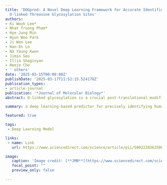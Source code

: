 ```yaml
---
title: 'DOGpred: A Novel Deep Learning Framework for Accurate Identification of Human
  O-linked Threonine Glycosylation Sites'
authors:
- Ki Wook Lee*
- Nhat Truong Pham*
- Hye Jung Min
- Hyun Woo Park
- Ji Won Lee
- Han-En Lo
- Na Young Kwon
- Jimin Seo
- Illia Shaginyan
- Heeje Cho
- ' others'
date: '2025-03-15T00:00:00Z'
publishDate: '2025-03-17T11:52:15.524178Z'
publication_types:
- article-journal
publication: '*Journal of Molecular Biology*'
abstract: O-linked glycosylation is a crucial post-translational modification that regulates protein function and biological processes. Dysregulation of this process is associated with various diseases, underscoring the need to accurately identify O-linked glycosylation sites on proteins. Current experimental methods for identifying O-linked threonine glycosylation (OTG) sites are often complex and costly. Consequently, developing computational tools that predict these sites based on protein features is crucial. Such tools can complement experimental approaches, enhancing our understanding of the role of OTG dysregulation in diseases and uncovering potential therapeutic targets. In this study, we developed DOGpred, a deep learning-based predictor for precisely identifying human OTGs using high-latent feature representations. Initially, we extracted nine different conventional feature descriptors (CFDs) and nine pre-trained protein language model (PLM)-based embeddings. Notably, each feature was encoded as a 2D tensor, capturing both the sequential and inherent feature characteristics. Subsequently, we designed a stacked convolutional neural network (CNN) module to learn spatial feature representations from CFDs and a stacked recurrent neural network (RNN) module to learn temporal feature representations from PLM-based embeddings. These features were integrated using attention-based fusion mechanisms to generate high-level feature representations for final classification. Ablation analysis and independent tests demonstrated that the optimal model (DOGpred), employing a stacked 1D CNN and a stacked attention-based RNN modules with cross-attention feature fusion, achieved the best performance on the training dataset and significantly outperformed machine learning-based single-feature models and state-of-the-art methods on independent datasets. Furthermore, DOGpred is publicly available at https://github.com/JeonRPM/DOGpred/ for free access and usage.

summary: a deep learning-based predictor for precisely identifying human OTGs using high-latent feature representations.

featured: true

tags:
 - Deep Learning Model

links:
 - name: Link
   url: https://www.sciencedirect.com/science/article/pii/S0022283625000439

image:
   caption: 'Image credit: [**JMB**](https://www.sciencedirect.com/science/article/pii/S0022283625000439#f0035)'
   focal_point: ""
   preview_only: false
 
---
```

